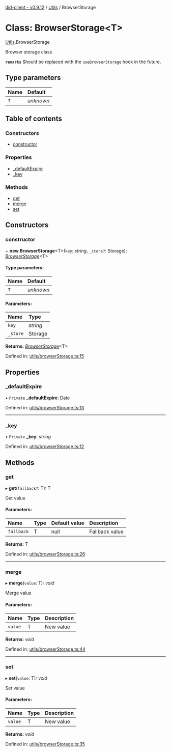 [did-client - v0.9.12](../README.md) / [Utils](../modules/utils.md) / BrowserStorage

# Class: BrowserStorage<T\>

[Utils](../modules/utils.md).BrowserStorage

Browser storage class

**`remarks`** Should be replaced with the `useBrowserStorage`
hook in the future.

## Type parameters

Name | Default |
:------ | :------ |
`T` | *unknown* |

## Table of contents

### Constructors

- [constructor](utils.browserstorage.md#constructor)

### Properties

- [\_defaultExpire](utils.browserstorage.md#_defaultexpire)
- [\_key](utils.browserstorage.md#_key)

### Methods

- [get](utils.browserstorage.md#get)
- [merge](utils.browserstorage.md#merge)
- [set](utils.browserstorage.md#set)

## Constructors

### constructor

\+ **new BrowserStorage**<T\>(`key`: *string*, `_store?`: Storage): [*BrowserStorage*](utils.browserstorage.md)<T\>

#### Type parameters:

Name | Default |
:------ | :------ |
`T` | *unknown* |

#### Parameters:

Name | Type |
:------ | :------ |
`key` | *string* |
`_store` | Storage |

**Returns:** [*BrowserStorage*](utils.browserstorage.md)<T\>

Defined in: [utils/browserStorage.ts:15](https://github.com/Puzzlepart/did/blob/dev/client/utils/browserStorage.ts#L15)

## Properties

### \_defaultExpire

• `Private` **\_defaultExpire**: Date

Defined in: [utils/browserStorage.ts:13](https://github.com/Puzzlepart/did/blob/dev/client/utils/browserStorage.ts#L13)

___

### \_key

• `Private` **\_key**: *string*

Defined in: [utils/browserStorage.ts:12](https://github.com/Puzzlepart/did/blob/dev/client/utils/browserStorage.ts#L12)

## Methods

### get

▸ **get**(`fallback?`: T): T

Get value

#### Parameters:

Name | Type | Default value | Description |
:------ | :------ | :------ | :------ |
`fallback` | T | null | Fallback value    |

**Returns:** T

Defined in: [utils/browserStorage.ts:26](https://github.com/Puzzlepart/did/blob/dev/client/utils/browserStorage.ts#L26)

___

### merge

▸ **merge**(`value`: T): *void*

Merge value

#### Parameters:

Name | Type | Description |
:------ | :------ | :------ |
`value` | T | New value    |

**Returns:** *void*

Defined in: [utils/browserStorage.ts:44](https://github.com/Puzzlepart/did/blob/dev/client/utils/browserStorage.ts#L44)

___

### set

▸ **set**(`value`: T): *void*

Set value

#### Parameters:

Name | Type | Description |
:------ | :------ | :------ |
`value` | T | New value    |

**Returns:** *void*

Defined in: [utils/browserStorage.ts:35](https://github.com/Puzzlepart/did/blob/dev/client/utils/browserStorage.ts#L35)
